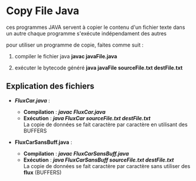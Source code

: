 # Copy File Java

ces programmes JAVA servent à copier le contenu d'un fichier texte dans un autre 
chaque programme s'exécute indépendament des autres 

pour utiliser un programme de copie, faites comme suit :
  1. compiler le fichier java 
      **javac javaFile.java**
  
  2. exécuter le bytecode généré
      **java javaFile sourceFile.txt destFile.txt**
      
## Explication des fichiers 
- ***FluxCar.java*** : 
    - **Compilation** : ***javac FluxCar.java***
    - **Exécution** : ***java FluxCar sourceFile.txt destFile.txt***<br>
La copie de données se fait caractère par caractère en utilisant des BUFFERS
      
- **FluxCarSansBuff.java** : 
    - **Compilation** : ***javac FluxCarSansBuff.java***
    - **Exécution** : ***java FluxCarSansBuff sourceFile.txt destFile.txt***<br>
La copie de données se fait caractère par caractère sans utiliser des **flux** (BUFFERS)
